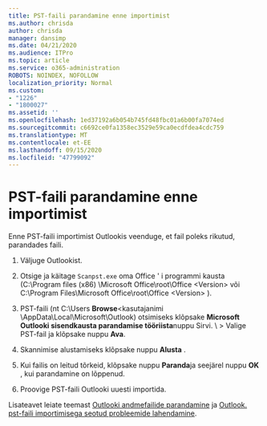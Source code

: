 ```yaml
---
title: PST-faili parandamine enne importimist
ms.author: chrisda
author: chrisda
manager: dansimp
ms.date: 04/21/2020
ms.audience: ITPro
ms.topic: article
ms.service: o365-administration
ROBOTS: NOINDEX, NOFOLLOW
localization_priority: Normal
ms.custom:
- "1226"
- "1800027"
ms.assetid: ''
ms.openlocfilehash: 1ed37192a6b054b745fd48fbc01a6b00fa7074ed
ms.sourcegitcommit: c6692ce0fa1358ec3529e59ca0ecdfdea4cdc759
ms.translationtype: MT
ms.contentlocale: et-EE
ms.lasthandoff: 09/15/2020
ms.locfileid: "47799092"
---
```

# <a name="repair-pst-file-before-importing"></a>PST-faili parandamine enne importimist

Enne PST-faili importimist Outlookis veenduge, et fail poleks rikutud, parandades faili.

1. Väljuge Outlookist.

2. Otsige ja käitage `Scanpst.exe` oma Office ' i programmi kausta (C:\Program files (x86) \Microsoft Office\root\Office \<Version\> või C:\Program Files\Microsoft Office\root\Office \<Version\> ).

3. PST-faili (nt C:\Users **Browse**<kasutajanimi \AppData\Local\Microsoft\Outlook) otsimiseks klõpsake **Microsoft Outlooki sisendkausta parandamise tööriista**nuppu Sirvi. \\ \> Valige PST-fail ja klõpsake nuppu **Ava**.

4. Skannimise alustamiseks klõpsake nuppu **Alusta** .

5. Kui failis on leitud tõrkeid, klõpsake nuppu **Paranda**ja seejärel nuppu **OK** , kui parandamine on lõppenud.

6. Proovige PST-faili Outlooki uuesti importida.

Lisateavet leiate teemast [Outlooki andmefailide parandamine](https://support.office.com/article/25663bc3-11ec-4412-86c4-60458afc5253) ja [Outlook. pst-faili importimisega seotud probleemide lahendamine](https://support.office.com/article/2d2e50dc-5c36-4ab2-ab50-f1be733b3d6e).
